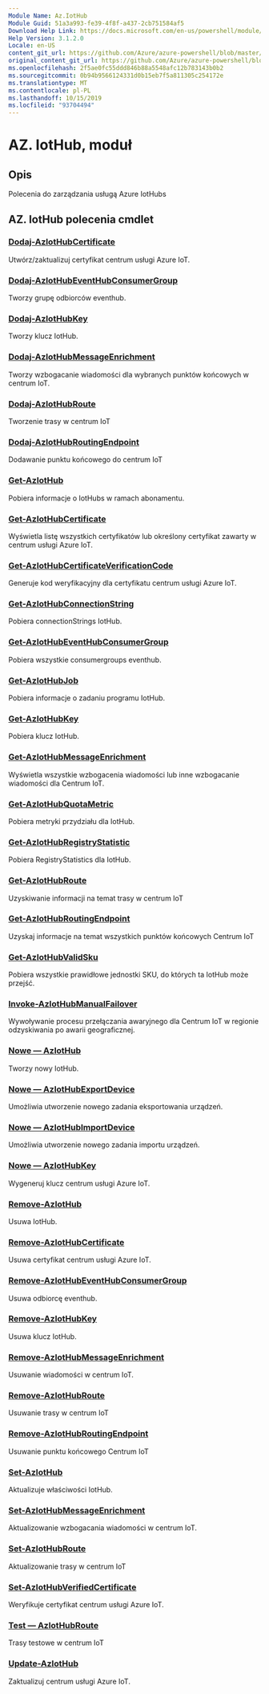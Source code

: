 ```yaml
---
Module Name: Az.IotHub
Module Guid: 51a3a993-fe39-4f8f-a437-2cb751584af5
Download Help Link: https://docs.microsoft.com/en-us/powershell/module/az.iothub
Help Version: 3.1.2.0
Locale: en-US
content_git_url: https://github.com/Azure/azure-powershell/blob/master/src/IotHub/IotHub/help/Az.IotHub.md
original_content_git_url: https://github.com/Azure/azure-powershell/blob/master/src/IotHub/IotHub/help/Az.IotHub.md
ms.openlocfilehash: 2f5ae0fc55ddd846b88a5548afc12b783143b0b2
ms.sourcegitcommit: 0b94b9566124331d0b15eb7f5a811305c254172e
ms.translationtype: MT
ms.contentlocale: pl-PL
ms.lasthandoff: 10/15/2019
ms.locfileid: "93704494"
---
```

# AZ. IotHub, moduł
## Opis
Polecenia do zarządzania usługą Azure IotHubs

## AZ. IotHub polecenia cmdlet
### [Dodaj-AzIotHubCertificate](Add-AzIotHubCertificate.md)
Utwórz/zaktualizuj certyfikat centrum usługi Azure IoT.

### [Dodaj-AzIotHubEventHubConsumerGroup](Add-AzIotHubEventHubConsumerGroup.md)
Tworzy grupę odbiorców eventhub.

### [Dodaj-AzIotHubKey](Add-AzIotHubKey.md)
Tworzy klucz IotHub.

### [Dodaj-AzIotHubMessageEnrichment](Add-AzIotHubMessageEnrichment.md)
Tworzy wzbogacanie wiadomości dla wybranych punktów końcowych w centrum IoT.

### [Dodaj-AzIotHubRoute](Add-AzIotHubRoute.md)
Tworzenie trasy w centrum IoT

### [Dodaj-AzIotHubRoutingEndpoint](Add-AzIotHubRoutingEndpoint.md)
Dodawanie punktu końcowego do centrum IoT

### [Get-AzIotHub](Get-AzIotHub.md)
Pobiera informacje o IotHubs w ramach abonamentu.

### [Get-AzIotHubCertificate](Get-AzIotHubCertificate.md)
Wyświetla listę wszystkich certyfikatów lub określony certyfikat zawarty w centrum usługi Azure IoT. 

### [Get-AzIotHubCertificateVerificationCode](Get-AzIotHubCertificateVerificationCode.md)
Generuje kod weryfikacyjny dla certyfikatu centrum usługi Azure IoT. 

### [Get-AzIotHubConnectionString](Get-AzIotHubConnectionString.md)
Pobiera connectionStrings IotHub.

### [Get-AzIotHubEventHubConsumerGroup](Get-AzIotHubEventHubConsumerGroup.md)
Pobiera wszystkie consumergroups eventhub.

### [Get-AzIotHubJob](Get-AzIotHubJob.md)
Pobiera informacje o zadaniu programu IotHub.

### [Get-AzIotHubKey](Get-AzIotHubKey.md)
Pobiera klucz IotHub.

### [Get-AzIotHubMessageEnrichment](Get-AzIotHubMessageEnrichment.md)
Wyświetla wszystkie wzbogacenia wiadomości lub inne wzbogacanie wiadomości dla Centrum IoT.

### [Get-AzIotHubQuotaMetric](Get-AzIotHubQuotaMetric.md)
Pobiera metryki przydziału dla IotHub.

### [Get-AzIotHubRegistryStatistic](Get-AzIotHubRegistryStatistic.md)
Pobiera RegistryStatistics dla IotHub.

### [Get-AzIotHubRoute](Get-AzIotHubRoute.md)
Uzyskiwanie informacji na temat trasy w centrum IoT

### [Get-AzIotHubRoutingEndpoint](Get-AzIotHubRoutingEndpoint.md)
Uzyskaj informacje na temat wszystkich punktów końcowych Centrum IoT

### [Get-AzIotHubValidSku](Get-AzIotHubValidSku.md)
Pobiera wszystkie prawidłowe jednostki SKU, do których ta IotHub może przejść.

### [Invoke-AzIotHubManualFailover](Invoke-AzIotHubManualFailover.md)
Wywoływanie procesu przełączania awaryjnego dla Centrum IoT w regionie odzyskiwania po awarii geograficznej.

### [Nowe — AzIotHub](New-AzIotHub.md)
Tworzy nowy IotHub.

### [Nowe — AzIotHubExportDevice](New-AzIotHubExportDevice.md)
Umożliwia utworzenie nowego zadania eksportowania urządzeń.

### [Nowe — AzIotHubImportDevice](New-AzIotHubImportDevice.md)
Umożliwia utworzenie nowego zadania importu urządzeń.

### [Nowe — AzIotHubKey](New-AzIotHubKey.md)
Wygeneruj klucz centrum usługi Azure IoT.

### [Remove-AzIotHub](Remove-AzIotHub.md)
Usuwa IotHub.

### [Remove-AzIotHubCertificate](Remove-AzIotHubCertificate.md)
Usuwa certyfikat centrum usługi Azure IoT.

### [Remove-AzIotHubEventHubConsumerGroup](Remove-AzIotHubEventHubConsumerGroup.md)
Usuwa odbiorcę eventhub.

### [Remove-AzIotHubKey](Remove-AzIotHubKey.md)
Usuwa klucz IotHub.

### [Remove-AzIotHubMessageEnrichment](Remove-AzIotHubMessageEnrichment.md)
Usuwanie wiadomości w centrum IoT.

### [Remove-AzIotHubRoute](Remove-AzIotHubRoute.md)
Usuwanie trasy w centrum IoT

### [Remove-AzIotHubRoutingEndpoint](Remove-AzIotHubRoutingEndpoint.md)
Usuwanie punktu końcowego Centrum IoT

### [Set-AzIotHub](Set-AzIotHub.md)
Aktualizuje właściwości IotHub.

### [Set-AzIotHubMessageEnrichment](Set-AzIotHubMessageEnrichment.md)
Aktualizowanie wzbogacania wiadomości w centrum IoT.

### [Set-AzIotHubRoute](Set-AzIotHubRoute.md)
Aktualizowanie trasy w centrum IoT

### [Set-AzIotHubVerifiedCertificate](Set-AzIotHubVerifiedCertificate.md)
Weryfikuje certyfikat centrum usługi Azure IoT. 

### [Test — AzIotHubRoute](Test-AzIotHubRoute.md)
Trasy testowe w centrum IoT

### [Update-AzIotHub](Update-AzIotHub.md)
Zaktualizuj centrum usługi Azure IoT.


